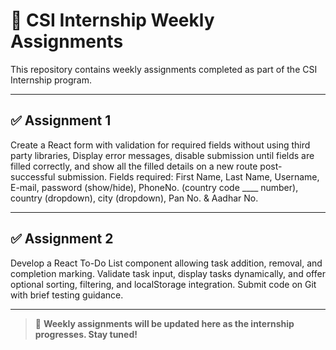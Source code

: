 # 📝 CSI Internship Weekly Assignments

This repository contains weekly assignments completed as part of the CSI Internship program.

---

## ✅ Assignment 1

Create a React form with validation for required fields without using third party libraries, Display error messages, disable submission until fields are filled correctly, and show all the filled details on a new route post-successful submission. Fields required: First Name, Last Name, Username, E-mail, password (show/hide), PhoneNo. (country code ____ number), country (dropdown), city (dropdown), Pan No. & Aadhar No.

---

## ✅ Assignment 2

Develop a React To-Do List component allowing task addition, removal, and completion marking. Validate task input, display tasks dynamically, and offer optional sorting, filtering, and localStorage integration. Submit code on Git with brief testing guidance.

---

> 📌 **Weekly assignments will be updated here as the internship progresses. Stay tuned!**
